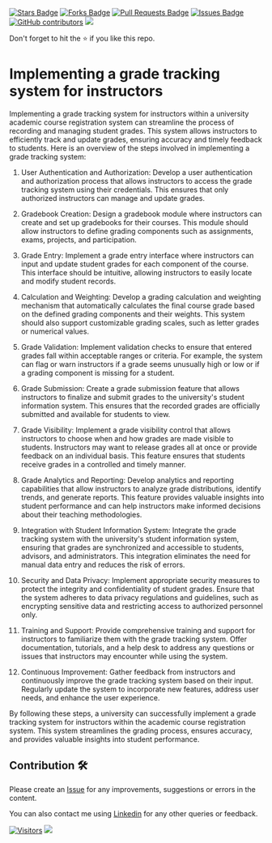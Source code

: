 <a href="https://github.com/drshahizan/learn-php/stargazers"><img src="https://img.shields.io/github/stars/drshahizan/learn-php" alt="Stars Badge"/></a>
<a href="https://github.com/drshahizan/learn-php/network/members"><img src="https://img.shields.io/github/forks/drshahizan/learn-php" alt="Forks Badge"/></a>
<a href="https://github.com/drshahizan/learn-php/pulls"><img src="https://img.shields.io/github/issues-pr/drshahizan/learn-php" alt="Pull Requests Badge"/></a>
<a href="https://github.com/drshahizan/learn-php/issues"><img src="https://img.shields.io/github/issues/drshahizan/learn-php" alt="Issues Badge"/></a>
<a href="https://github.com/drshahizan/learn-php/graphs/contributors"><img alt="GitHub contributors" src="https://img.shields.io/github/contributors/drshahizan/learn-php?color=2b9348"></a>
![](https://visitor-badge.glitch.me/badge?page_id=drshahizan/learn-php)

Don't forget to hit the :star: if you like this repo.

# Implementing a grade tracking system for instructors

Implementing a grade tracking system for instructors within a university academic course registration system can streamline the process of recording and managing student grades. This system allows instructors to efficiently track and update grades, ensuring accuracy and timely feedback to students. Here is an overview of the steps involved in implementing a grade tracking system:

1. User Authentication and Authorization: Develop a user authentication and authorization process that allows instructors to access the grade tracking system using their credentials. This ensures that only authorized instructors can manage and update grades.

2. Gradebook Creation: Design a gradebook module where instructors can create and set up gradebooks for their courses. This module should allow instructors to define grading components such as assignments, exams, projects, and participation.

3. Grade Entry: Implement a grade entry interface where instructors can input and update student grades for each component of the course. This interface should be intuitive, allowing instructors to easily locate and modify student records.

4. Calculation and Weighting: Develop a grading calculation and weighting mechanism that automatically calculates the final course grade based on the defined grading components and their weights. This system should also support customizable grading scales, such as letter grades or numerical values.

5. Grade Validation: Implement validation checks to ensure that entered grades fall within acceptable ranges or criteria. For example, the system can flag or warn instructors if a grade seems unusually high or low or if a grading component is missing for a student.

6. Grade Submission: Create a grade submission feature that allows instructors to finalize and submit grades to the university's student information system. This ensures that the recorded grades are officially submitted and available for students to view.

7. Grade Visibility: Implement a grade visibility control that allows instructors to choose when and how grades are made visible to students. Instructors may want to release grades all at once or provide feedback on an individual basis. This feature ensures that students receive grades in a controlled and timely manner.

8. Grade Analytics and Reporting: Develop analytics and reporting capabilities that allow instructors to analyze grade distributions, identify trends, and generate reports. This feature provides valuable insights into student performance and can help instructors make informed decisions about their teaching methodologies.

9. Integration with Student Information System: Integrate the grade tracking system with the university's student information system, ensuring that grades are synchronized and accessible to students, advisors, and administrators. This integration eliminates the need for manual data entry and reduces the risk of errors.

10. Security and Data Privacy: Implement appropriate security measures to protect the integrity and confidentiality of student grades. Ensure that the system adheres to data privacy regulations and guidelines, such as encrypting sensitive data and restricting access to authorized personnel only.

11. Training and Support: Provide comprehensive training and support for instructors to familiarize them with the grade tracking system. Offer documentation, tutorials, and a help desk to address any questions or issues that instructors may encounter while using the system.

12. Continuous Improvement: Gather feedback from instructors and continuously improve the grade tracking system based on their input. Regularly update the system to incorporate new features, address user needs, and enhance the user experience.

By following these steps, a university can successfully implement a grade tracking system for instructors within the academic course registration system. This system streamlines the grading process, ensures accuracy, and provides valuable insights into student performance.

## Contribution 🛠️
Please create an [Issue](https://github.com/drshahizan/learn-php/issues) for any improvements, suggestions or errors in the content.

You can also contact me using [Linkedin](https://www.linkedin.com/in/drshahizan/) for any other queries or feedback.

[![Visitors](https://api.visitorbadge.io/api/visitors?path=https%3A%2F%2Fgithub.com%2Fdrshahizan&labelColor=%23697689&countColor=%23555555&style=plastic)](https://visitorbadge.io/status?path=https%3A%2F%2Fgithub.com%2Fdrshahizan)
![](https://hit.yhype.me/github/profile?user_id=81284918)

